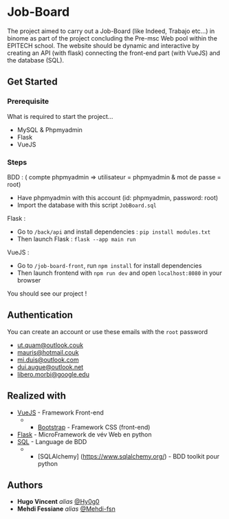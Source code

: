 # Job-Board

The project aimed to carry out a Job-Board (like Indeed, Trabajo etc...) in binome as part of the project concluding the Pre-msc Web pool within the EPITECH school. The website should be dynamic and interactive by creating an API (with flask) connecting the front-end part (with VueJS) and the database (SQL). 

## Get Started

### Prerequisite

What is required to start the project...

- MySQL & Phpmyadmin
- Flask
- VueJS

### Steps

BDD : ( compte phpmyadmin => utilisateur = phpmyadmin & mot de passe = root)

- Have phpmyadmin with this account (id: phpmyadmin, password: root)
- Import the database with this script ``JobBoard.sql``

Flask : 

- Go to  ``/back/api`` and install dependencies : ``pip install modules.txt``
- Then launch Flask : ``flask --app main run``

VueJS : 

- Go to ``/job-board-front``, run ``npm install`` for install dependencies
- Then launch frontend with ``npm run dev`` and open ``localhost:8080`` in your browser

You should see our project !
 
## Authentication

You can create an account or use these emails with the ```root``` password

- ut.quam@outlook.couk
- mauris@hotmail.couk
- mi.duis@outlook.com
- dui.augue@outlook.net
- libero.morbi@google.edu

## Realized with

* [VueJS](https://vuejs.org/) - Framework Front-end
	- * [Bootstrap](https://getbootstrap.com/) - Framework CSS (front-end)
* [Flask](https://flask.palletsprojects.com/en/2.2.x/) - MicroFramework de vév Web en python
* [SQL](https://sql.sh/) - Language de BDD 
	- * [SQLAlchemy] (https://www.sqlalchemy.org/) - BDD toolkit pour python

## Authors

* **Hugo Vincent** _alias_ [@Hy0g0](https://github.com/Hy0g0)
* **Mehdi Fessiane** _alias_ [@Mehdi-fsn](https://gist.github.com/Mehdi-fsn)


